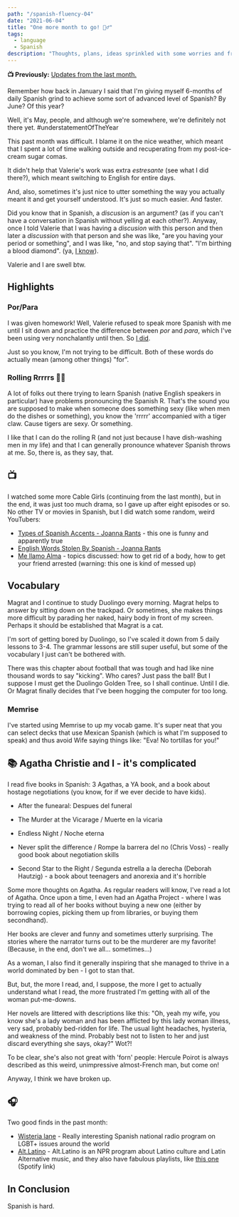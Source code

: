 ```yaml
---
path: "/spanish-fluency-04"
date: "2021-06-04"
title: "One more month to go! 🚣‍♂️"
tags:
  - language
  - Spanish
description: "Thoughts, plans, ideas sprinkled with some worries and frustration five months into my Spanish language journey."
---
```


**📺 Previously:** <a href='/notes/spanish-fluency-03/'>Updates from the last month.</a>

Remember how back in January I said that I'm giving myself 6-months of daily Spanish grind to achieve some sort of advanced level of Spanish? By June? Of this year?

Well, it's May, people, and although we're somewhere, we're definitely not there yet. #understatementOfTheYear

This past month was difficult. I blame it on the nice weather, which meant that I spent a lot of time walking outside and recuperating from my post-ice-cream sugar comas.

It didn't help that Valerie's work was extra _estresante_ (see what I did there?), which meant switching to English for entire days.

And, also, sometimes it's just nice to utter something the way you actually meant it and get yourself understood. It's just so much easier. And faster.

Did you know that in Spanish, a _discusion_ is an argument? (as if you can't have a conversation in Spanish without yelling at each other?). Anyway, once I told Valerie that I was having a _discusion_ with this person and then later a _discussion_ with that person and she was like, "are you having your period or something", and I was like, "no, and stop saying that". "I'm birthing a blood diamond". (ya, [I know](https://www.cosmopolitan.com/uk/body/health/news/a41656/5000-ways-say-on-your-period/>)).

Valerie and I are swell btw.

## Highlights

### Por/Para

I was given homework! Well, Valerie refused to speak more Spanish with me until I sit down and practice the difference between _por_ and _para_, which I've been using very nonchalantly until then. So [I did](https://www.spanishdict.com/lessons/26).

Just so you know, I'm not trying to be difficult. Both of these words do actually mean (among other things) "for".

### Rolling Rrrrrs 🏴‍☠️

A lot of folks out there trying to learn Spanish (native English speakers in particular) have problems pronouncing the Spanish R. That's the sound you are supposed to make when someone does something sexy (like when men do the dishes or something), you know the 'rrrrr' accompanied with a tiger claw. Cause tigers are sexy. Or something.

I like that I can do the rolling R (and not just because I have dish-washing men in my life) and that I can generally pronounce whatever Spanish throws at me. So, there is, as they say, that.

## 📺

I watched some more Cable Girls (continuing from the last month), but in the end, it was just too much drama, so I gave up after eight episodes or so. No other TV or movies in Spanish, but I did watch some random, weird YouTubers:

- [Types of Spanish Accents - Joanna Rants](https://www.youtube.com/watch?v=VlK-neOypDM) - this one is funny and apparently true
- [English Words Stolen By Spanish - Joanna Rants](https://www.youtube.com/watch?v=9QR1eHXx5lg)
- [Me llamo Alma](https://www.youtube.com/watch?v=dsePWs0cAWU&list=PLRcB4n4CGcy-KwA_DQBBWc0agJ9e6f--i&index=1) - topics discussed: how to get rid of a body, how to get your friend arrested (warning: this one is kind of messed up)

## Vocabulary

Magrat and I continue to study Duolingo every morning.  Magrat helps to answer by sitting down on the trackpad. Or sometimes, she makes things more difficult by parading her naked, hairy body in front of my screen. Perhaps it should be established that Magrat is a cat.

I'm sort of getting bored by Duolingo, so I've scaled it down from 5 daily lessons to 3-4. The grammar lessons are still super useful, but some of the vocabulary I just can't be bothered with.

There was this chapter about football that was tough and had like nine thousand words to say "kicking". Who cares? Just pass the ball! But I suppose I must get the Duolingo Golden Tree, so I shall continue. Until I die. Or Magrat finally decides that I've been hogging the computer for too long.

### Memrise

I've started using Memrise to up my vocab game. It's super neat that you can select decks that use Mexican Spanish (which is what I'm supposed to speak) and thus avoid Wife saying things like: "Eva! No tortillas for you!"

## 📚 Agatha Christie and I - it's complicated

I read five books in Spanish: 3 Agathas, a YA book, and a book about hostage negotiations (you know, for if we ever decide to have kids).

- After the funearal: Despues del funeral
- The Murder at the Vicarage / Muerte en la vicaria
- Endless Night / Noche eterna

- Never split the difference / Rompe la barrera del no (Chris Voss) - really good book about negotiation skills
- Second Star to the Right / Segunda estrella a la derecha (Deborah Hautzig) - a book about teenagers and anorexia and it's horrible

Some more thoughts on Agatha.
As regular readers will know, I've read a lot of Agatha. Once upon a time, I even had an Agatha Project - where I was trying to read all of her books without buying a new one (either by borrowing copies, picking them up from libraries, or buying them secondhand).

Her books are clever and funny and sometimes utterly surprising. The stories where the narrator turns out to be the murderer are my favorite! (Because, in the end, don't we all... sometimes...)

As a woman, I also find it generally inspiring that she managed to thrive in a world dominated by ben - I got to stan that.

But, but, the more I read, and, I suppose, the more I get to actually understand what I read, the more frustrated I'm getting with all of the woman put-me-downs.

Her novels are littered with descriptions like this: "Oh, yeah my wife, you know she's a lady woman and has been afflicted by this lady woman illness, very sad, probably bed-ridden for life. The usual light headaches, hysteria, and weakness of the mind. Probably best not to listen to her and just discard everything she says, okay?" Wot?!

To be clear, she's also not great with 'forn' people: Hercule Poirot is always described as this weird, unimpressive almost-French man, but come on!

Anyway, I think we have broken up.

## 🎧

Two good finds in the past month:

- [Wisteria lane](https://www.rtve.es/alacarta/audios/wisteria-lane/) - Really interesting Spanish national radio program on LGBT+ issues around the world
- [Alt.Latino](https://www.npr.org/sections/altlatino/) - Alt.Latino is an NPR program about Latino culture and Latin Alternative music, and they also have fabulous playlists, like [this one](https://open.spotify.com/playlist/3MOu801hpjSf5EWGrIdxbr?si=efee2d0f0c7349ea) (Spotify link)

## In Conclusion

Spanish is hard.
